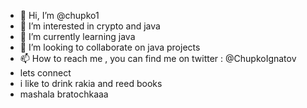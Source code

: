 - 👋 Hi, I’m @chupko1
- 👀 I’m interested in crypto and java
- 🌱 I’m currently learning java  
- 💞️ I’m looking to collaborate on java projects
- 📫 How to reach me , you can find me on twitter : @ChupkoIgnatov
- lets connect 
- i like to drink rakia and reed books 
- mashala bratochkaaa 

<!---
chupko1/chupko1 is a ✨ special ✨ repository because its `README.md` (this file) appears on your GitHub profile.
You can click the Preview link to take a look at your changes.
--->
